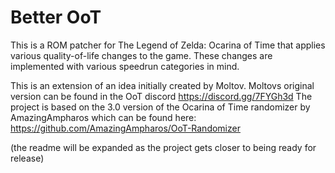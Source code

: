 # Better OoT

This is a ROM patcher for The Legend of Zelda: Ocarina of Time that applies various quality-of-life changes to the game. These changes are implemented with various speedrun categories in mind.

This is an extension of an idea initially created by Moltov. Moltovs original version can be found in the OoT discord https://discord.gg/7FYGh3d
The project is based on the 3.0 version of the Ocarina of Time randomizer by AmazingAmpharos which can be found here: https://github.com/AmazingAmpharos/OoT-Randomizer

(the readme will be expanded as the project gets closer to being ready for release)